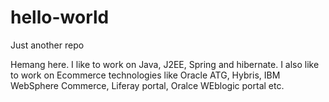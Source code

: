 # hello-world
Just another repo

Hemang here. I like to work on Java, J2EE, Spring and hibernate.
I also like to work on Ecommerce technologies like Oracle ATG, Hybris, IBM WebSphere Commerce, Liferay portal, Oralce WEblogic portal etc.
